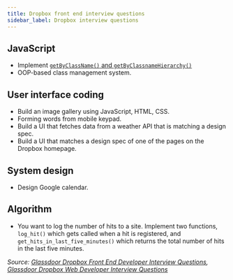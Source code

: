 ```yaml
---
title: Dropbox front end interview questions
sidebar_label: Dropbox interview questions
---
```


## JavaScript

- Implement [`getByClassName()` and `getByClassnameHierarchy()`](https://leetcode.com/discuss/interview-question/427896/Dropbox-or-Phone-Screen-or-Implement-getByClassName-and-getByClassnameHierarchy)
- OOP-based class management system.

## User interface coding

- Build an image gallery using JavaScript, HTML, CSS.
- Forming words from mobile keypad.
- Build a UI that fetches data from a weather API that is matching a design spec.
- Build a UI that matches a design spec of one of the pages on the Dropbox homepage.

## System design

- Design Google calendar.

## Algorithm

- You want to log the number of hits to a site. Implement two functions, `log_hit()` which gets called when a hit is registered, and `get_hits_in_last_five_minutes()` which returns the total number of hits in the last five minutes.

_Source: [Glassdoor Dropbox Front End Developer Interview Questions](https://www.glassdoor.sg/Interview/Dropbox-Front-End-Developer-Interview-Questions-EI_IE415350.0,7_KO8,27.htm), [Glassdoor Dropbox Web Developer Interview Questions](https://www.glassdoor.sg/Interview/Dropbox-Web-Developer-Interview-Questions-EI_IE415350.0,7_KO8,21.htm?filter.jobTitleFTS=Web+Developer)_
